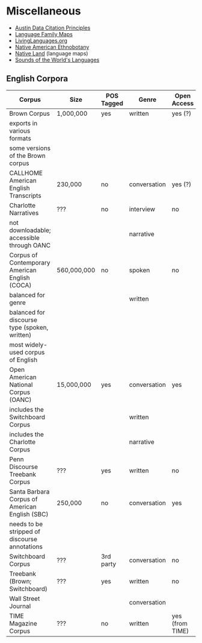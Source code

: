 # Miscellaneous

* [Austin Data Citation Principles](http://site.uit.no/linguisticsdatacitation/)
* [Language Family Maps](https://humans-who-read-grammars.blogspot.com/2019/10/language-family-maps.html)
* [LivingLanguages.org](https://www.livinglanguages.org.au/)
* [Native American Ethnobotany](http://naeb.brit.org/)
* [Native Land](https://native-land.ca/) (language maps)
* [Sounds of the World's Languages](https://enunciate.arts.ubc.ca/linguistics/world-sounds/)

## English Corpora

| Corpus                                         | Size        | POS Tagged | Genre        | Open Access     |
|------------------------------------------------|-------------|------------|--------------|-----------------|
| Brown Corpus                                   | 1,000,000   | yes        | written      | yes (?)         |
| exports in various formats                     |             |            |              |                 |
| some versions of the Brown corpus              |             |            |              |                 |
| CALLHOME American English Transcripts          | 230,000     | no         | conversation | yes (?)         |
| Charlotte Narratives                           | ???         | no         | interview    | no              |
| not downloadable; accessible through OANC      |             |            | narrative    |                 |
| Corpus of Contemporary American English (COCA) | 560,000,000 | no         | spoken       | no              |
| balanced for genre                             |             |            | written      |                 |
| balanced for discourse type (spoken, written)  |             |            |              |                 |
| most widely-used corpus of English             |             |            |              |                 |
| Open American National Corpus (OANC)           | 15,000,000  | yes        | conversation | yes             |
| includes the Switchboard Corpus                |             |            | written      |                 |
| includes the Charlotte Corpus                  |             |            | narrative    |                 |
| Penn Discourse Treebank Corpus                 | ???         | yes        | written      | no              |
| Santa Barbara Corpus of American English (SBC) | 250,000     | no         | conversation | yes             |
| needs to be stripped of discourse annotations  |             |            |              |                 |
| Switchboard Corpus                             | ???         | 3rd party  | conversation | no              |
| Treebank (Brown; Switchboard)                  | ???         | yes        | written      | no              |
| Wall Street Journal                            |             |            | conversation |                 |
| TIME Magazine Corpus                           | ???         | no         | written      | yes (from TIME) |
